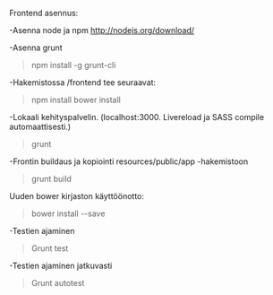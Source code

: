 Frontend asennus:

-Asenna node ja npm
http://nodejs.org/download/

-Asenna grunt
> npm install -g grunt-cli

-Hakemistossa /frontend tee seuraavat:
> npm install
> bower install

-Lokaali kehityspalvelin. (localhost:3000. Livereload ja SASS compile automaattisesti.)
> grunt

-Frontin buildaus ja kopiointi resources/public/app -hakemistoon
> grunt build

Uuden bower kirjaston käyttöönotto:
> bower install <kirjaston-nimi> --save

-Testien ajaminen
> Grunt test

-Testien ajaminen jatkuvasti
> Grunt autotest









